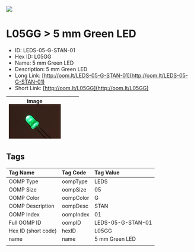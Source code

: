 


  
![][im]
# L05GG > 5 mm Green LED

- ID: LEDS-05-G-STAN-01
- Hex ID: L05GG
- Name: 5 mm Green LED
- Description: 5 mm Green LED
- Long Link: [http://oom.lt/LEDS-05-G-STAN-01](http://oom.lt/LEDS-05-G-STAN-01)
- Short Link: [http://oom.lt/L05GG](http://oom.lt/L05GG)
  

|image<br>[![](https://raw.githubusercontent.com/oomlout/oomlout_OOMP_parts_V2/main/LEDS/05/G/STAN/01/image_140.jpg)](https://github.com/oomlout/oomlout_OOMP_parts_V2/tree/main/LEDS/05/G/STAN/01/image.jpg)||||
| :---: | :---: | :---: | :---: |

## Tags
  

|Tag Name|Tag Code|Tag Value|
| :--- | :--- | :--- |
|OOMP Type|oompType|LEDS|
|OOMP Size|oompSize|05|
|OOMP Color|oompColor|G|
|OOMP Description|oompDesc|STAN|
|OOMP Index|oompIndex|01|
|Full OOMP ID|oompID|LEDS-05-G-STAN-01|
|Hex ID (short code)|hexID|L05GG|
|name|name|5 mm Green LED|
||||



[im]: LEDS/05/G/STAN/01/image_450.jpg
